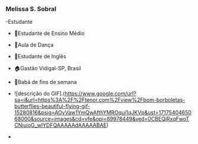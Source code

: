 ### Melissa S. Sobral
-Estudante

- 📘Estudante de Ensino Médio
- 💃Aula de Dança
- 🗽Estudante de Inglês
- 🏠Gastão Vidigal-SP, Brasil
- 👶Babá de fins de semana

- ![descrição do GIF].(https://www.google.com/url?sa=i&url=https%3A%2F%2Ftenor.com%2Fview%2Fbom-borboletas-butterflies-beautiful-flying-gif-15280816&psig=AOvVaw1YmQwAfthYMROqui1qJKVp&ust=1717540465068000&source=images&cd=vfe&opi=89978449&ved=0CBEQjRxqFwoTCNjuioG_wIYDFQAAAAAdAAAAABAE)
- 
